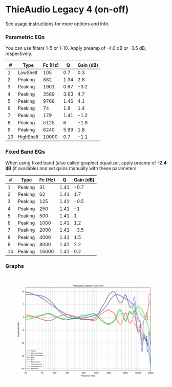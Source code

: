 # ThieAudio Legacy 4 (on-off)
See [usage instructions](https://github.com/jaakkopasanen/AutoEq#usage) for more options and info.

### Parametric EQs
You can use filters 1-5 or 1-10. Apply preamp of -4.0 dB or -3.5 dB, respectively.

|   # | Type      |   Fc (Hz) |    Q |   Gain (dB) |
|-----|-----------|-----------|------|-------------|
|   1 | LowShelf  |       105 | 0.7  |         0.3 |
|   2 | Peaking   |       882 | 1.34 |         2.8 |
|   3 | Peaking   |      1901 | 0.67 |        -3.2 |
|   4 | Peaking   |      3589 | 3.63 |         4.7 |
|   5 | Peaking   |      9768 | 1.46 |         4.1 |
|   6 | Peaking   |        74 | 1.8  |         1.4 |
|   7 | Peaking   |       179 | 1.41 |        -1.2 |
|   8 | Peaking   |      5125 | 6    |        -1.9 |
|   9 | Peaking   |      6240 | 5.99 |         1.8 |
|  10 | HighShelf |     10000 | 0.7  |        -1.1 |

### Fixed Band EQs
When using fixed band (also called graphic) equalizer, apply preamp of **-2.4 dB** (if available) and set gains manually with these parameters.

|   # | Type    |   Fc (Hz) |    Q |   Gain (dB) |
|-----|---------|-----------|------|-------------|
|   1 | Peaking |        31 | 1.41 |        -0.7 |
|   2 | Peaking |        62 | 1.41 |         1.7 |
|   3 | Peaking |       125 | 1.41 |        -0.5 |
|   4 | Peaking |       250 | 1.41 |        -1   |
|   5 | Peaking |       500 | 1.41 |         1   |
|   6 | Peaking |      1000 | 1.41 |         1.2 |
|   7 | Peaking |      2000 | 1.41 |        -3.5 |
|   8 | Peaking |      4000 | 1.41 |         1.5 |
|   9 | Peaking |      8000 | 1.41 |         2.2 |
|  10 | Peaking |     16000 | 1.41 |         0.2 |

### Graphs
![](./ThieAudio%20Legacy%204%20(on-off).png)
